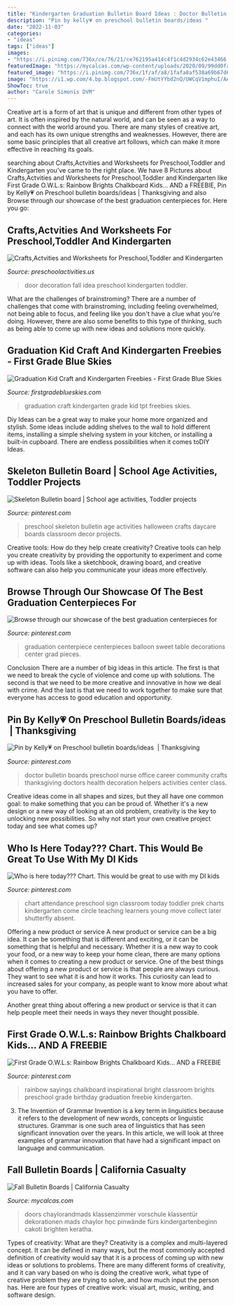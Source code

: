 ```yaml
---
title: "Kindergarten Graduation Bulletin Board Ideas : Doctor Bulletin Boards Preschool Nurse Office Career Community Crafts Thanksgiving Doctors Health Decoration Helpers Activities Center Class"
description: "Pin by kelly💗 on preschool bulletin boards/ideas ️"
date: "2022-11-03"
categories:
- "ideas"
tags: ["ideas"]
images:
- "https://i.pinimg.com/736x/ce/76/21/ce762195a414c4f1c4d2934c62e43466.jpg"
featuredImage: "https://mycalcas.com/wp-content/uploads/2020/09/99dd0fa0d3ea2be7cca0d05789c50e7e.jpg"
featured_image: "https://i.pinimg.com/736x/1f/af/a8/1fafa8af538a69b67d64c7de364ff7a9--preschool-attendance-chart-attendance-ideas.jpg"
image: "https://i1.wp.com/4.bp.blogspot.com/-FmUtYYbd2nQ/UWCqV1mphuI/AAAAAAAAHyE/rKn4dOPmdck/s1600/IMG_0810.jpg"
ShowToc: true
author: "Carole Simonis DVM"
---
```



Creative art is a form of art that is unique and different from other types of art. It is often inspired by the natural world, and can be seen as a way to connect with the world around you. There are many styles of creative art, and each has its own unique strengths and weaknesses. However, there are some basic principles that all creative art follows, which can make it more effective in reaching its goals.

	

		
searching about Crafts,Actvities and Worksheets for Preschool,Toddler and Kindergarten you've came to the right place. We have 8 Pictures about Crafts,Actvities and Worksheets for Preschool,Toddler and Kindergarten like First Grade O.W.L.s: Rainbow Brights Chalkboard Kids... AND a FREEBIE, Pin by Kelly💗 on Preschool bulletin boards/ideas ️ | Thanksgiving and also Browse through our showcase of the best graduation centerpieces for. Here you go:
		
    
## Crafts,Actvities And Worksheets For Preschool,Toddler And Kindergarten

<img loading=lazy src="http://www.preschoolactivities.us/wp-content/uploads/2017/11/fall-door-decoration-idea.jpg" onerror="this.onerror=null;this.src='https://tse2.mm.bing.net/th?id=OIP.hhW53hH4TMljtD6oieWQwgHaNF&amp;pid=15.1';" alt="Crafts,Actvities and Worksheets for Preschool,Toddler and Kindergarten">

_Source: preschoolactivities.us_

>door decoration fall idea preschool kindergarten toddler. 

	

What are the challenges of brainstroming?
There are a number of challenges that come with brainstroming, including feeling overwhelmed, not being able to focus, and feeling like you don't have a clue what you're doing. However, there are also some benefits to this type of thinking, such as being able to come up with new ideas and solutions more quickly.

    
## Graduation Kid Craft And Kindergarten Freebies - First Grade Blue Skies

<img loading=lazy src="https://i1.wp.com/4.bp.blogspot.com/-FmUtYYbd2nQ/UWCqV1mphuI/AAAAAAAAHyE/rKn4dOPmdck/s1600/IMG_0810.jpg" onerror="this.onerror=null;this.src='https://tse4.mm.bing.net/th?id=OIP.upK2JKjzHopEDBdRXU-yngHaLH&amp;pid=15.1';" alt="Graduation Kid Craft and Kindergarten Freebies - First Grade Blue Skies">

_Source: firstgradeblueskies.com_

>graduation craft kindergarten grade kid tpt freebies skies. 

	

Diy Ideas can be a great way to make your home more organized and stylish. Some ideas include adding shelves to the wall to hold different items, installing a simple shelving system in your kitchen, or installing a built-in cupboard. There are endless possibilities when it comes toDIY Ideas.

    
## Skeleton Bulletin Board | School Age Activities, Toddler Projects

<img loading=lazy src="https://i.pinimg.com/736x/a4/b5/a4/a4b5a4277fac0bc4f6b2fa15a5865d66.jpg" onerror="this.onerror=null;this.src='https://tse2.mm.bing.net/th?id=OIP.4e0nZ8FGnnxf8B2DwS6JggHaNK&amp;pid=15.1';" alt="Skeleton Bulletin board | School age activities, Toddler projects">

_Source: pinterest.com_

>preschool skeleton bulletin age activities halloween crafts daycare boards classroom decor projects. 

	

Creative tools: How do they help create creativity?
Creative tools can help you create creativity by providing the opportunity to experiment and come up with ideas. Tools like a sketchbook, drawing board, and creative software can also help you communicate your ideas more effectively.

    
## Browse Through Our Showcase Of The Best Graduation Centerpieces For

<img loading=lazy src="https://i.pinimg.com/736x/2c/5c/30/2c5c3095f84296b2a5f3bd108f1dd3f4.jpg" onerror="this.onerror=null;this.src='https://tse1.mm.bing.net/th?id=OIP.QTunpbgfHZXciUnAg5G1lAHaJ3&amp;pid=15.1';" alt="Browse through our showcase of the best graduation centerpieces for">

_Source: pinterest.com_

>graduation centerpiece centerpieces balloon sweet table decorations center grad pieces. 

	

Conclusion
There are a number of big ideas in this article. The first is that we need to break the cycle of violence and come up with solutions. The second is that we need to be more creative and innovative in how we deal with crime. And the last is that we need to work together to make sure that everyone has access to good education and opportunity.

    
## Pin By Kelly💗 On Preschool Bulletin Boards/ideas ️ | Thanksgiving

<img loading=lazy src="https://i.pinimg.com/736x/6b/87/7e/6b877ec06131b19cb76919f0797ae041--nurse-office-doctor-office.jpg" onerror="this.onerror=null;this.src='https://tse3.mm.bing.net/th?id=OIP.nshM1stSTjCEfMgVNfdGvQHaJ3&amp;pid=15.1';" alt="Pin by Kelly💗 on Preschool bulletin boards/ideas ️ | Thanksgiving">

_Source: pinterest.com_

>doctor bulletin boards preschool nurse office career community crafts thanksgiving doctors health decoration helpers activities center class. 

	

Creative ideas come in all shapes and sizes, but they all have one common goal: to make something that you can be proud of. Whether it's a new design or a new way of looking at an old problem, creativity is the key to unlocking new possibilities. So why not start your own creative project today and see what comes up?

    
## Who Is Here Today??? Chart. This Would Be Great To Use With My DI Kids

<img loading=lazy src="https://i.pinimg.com/736x/1f/af/a8/1fafa8af538a69b67d64c7de364ff7a9--preschool-attendance-chart-attendance-ideas.jpg" onerror="this.onerror=null;this.src='https://tse1.mm.bing.net/th?id=OIP.1hThsRV8YQqZkhHfuI_1KgHaJ4&amp;pid=15.1';" alt="Who is here today??? Chart. This would be great to use with my DI kids">

_Source: pinterest.com_

>chart attendance preschool sign classroom today toddler prek charts kindergarten come circle teaching learners young move collect later shutterfly absent. 

	

Offering a new product or service
A new product or service can be a big idea. It can be something that is different and exciting, or it can be something that is helpful and necessary. Whether it is a new way to cook your food, or a new way to keep your home clean, there are many options when it comes to creating a new product or service. 
One of the best things about offering a new product or service is that people are always curious. They want to see what it is and how it works. This curiosity can lead to increased sales for your company, as people want to know more about what you have to offer. 

Another great thing about offering a new product or service is that it can help people meet their needs in ways they never thought possible.

    
## First Grade O.W.L.s: Rainbow Brights Chalkboard Kids... AND A FREEBIE

<img loading=lazy src="https://i.pinimg.com/736x/ce/76/21/ce762195a414c4f1c4d2934c62e43466.jpg" onerror="this.onerror=null;this.src='https://tse3.mm.bing.net/th?id=OIP.Sa4429iy6n4lRHct7J4S5gDYEg&amp;pid=15.1';" alt="First Grade O.W.L.s: Rainbow Brights Chalkboard Kids... AND a FREEBIE">

_Source: pinterest.com_

>rainbow sayings chalkboard inspirational bright classroom brights preschool grade birthday graduation freebie kindergarten. 

	

3. The Invention of Grammar
Invention is a key term in linguistics because it refers to the development of new words, concepts or linguistic structures. Grammar is one such area of linguistics that has seen significant innovation over the years. In this article, we will look at three examples of grammar innovation that have had a significant impact on language and communication.

    
## Fall Bulletin Boards | California Casualty

<img loading=lazy src="https://mycalcas.com/wp-content/uploads/2020/09/99dd0fa0d3ea2be7cca0d05789c50e7e.jpg" onerror="this.onerror=null;this.src='https://tse2.mm.bing.net/th?id=OIP.Whm7I-yG69MU21C1MKSZlgHaLG&amp;pid=15.1';" alt="Fall Bulletin Boards | California Casualty">

_Source: mycalcas.com_

>doors chaylorandmads klassenzimmer vorschule klassentür dekorationen mads chaylor học pinwände fürs kindergartenbeginn cakoti brighten keratha. 

	

Types of creativity: What are they?
Creativity is a complex and multi-layered concept. It can be defined in many ways, but the most commonly accepted definition of creativity would say that it is a process of coming up with new ideas or solutions to problems. There are many different forms of creativity, and it can vary based on who is doing the creative work, what type of creative problem they are trying to solve, and how much input the person has. Here are four types of creative work: visual art, music, writing, and software design.


